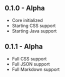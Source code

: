 ## 0.1.0 - Alpha
* Core initialized
* Starting CSS support
* Starting Java support

## 0.1.1 - Alpha
* Full CSS support
* Full JSON support
* Full Markdown support
